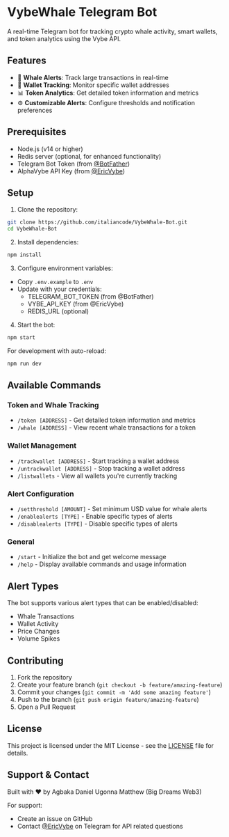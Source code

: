 # VybeWhale Telegram Bot

A real-time Telegram bot for tracking crypto whale activity, smart wallets, and token analytics using the Vybe API.

## Features

- 🐋 **Whale Alerts**: Track large transactions in real-time
- 👛 **Wallet Tracking**: Monitor specific wallet addresses
- 📊 **Token Analytics**: Get detailed token information and metrics
- ⚙️ **Customizable Alerts**: Configure thresholds and notification preferences

## Prerequisites

- Node.js (v14 or higher)
- Redis server (optional, for enhanced functionality)
- Telegram Bot Token (from [@BotFather](https://t.me/BotFather))
- AlphaVybe API Key (from [@EricVybe](https://t.me/EricVybe))

## Setup

1. Clone the repository:
```bash
git clone https://github.com/italiancode/VybeWhale-Bot.git
cd VybeWhale-Bot
```

2. Install dependencies:
```bash
npm install
```

3. Configure environment variables:
- Copy `.env.example` to `.env`
- Update with your credentials:
  - TELEGRAM_BOT_TOKEN (from @BotFather)
  - VYBE_API_KEY (from @EricVybe)
  - REDIS_URL (optional)

4. Start the bot:
```bash
npm start
```

For development with auto-reload:
```bash
npm run dev
```

## Available Commands

### Token and Whale Tracking
- `/token [ADDRESS]` - Get detailed token information and metrics
- `/whale [ADDRESS]` - View recent whale transactions for a token

### Wallet Management
- `/trackwallet [ADDRESS]` - Start tracking a wallet address
- `/untrackwallet [ADDRESS]` - Stop tracking a wallet address
- `/listwallets` - View all wallets you're currently tracking

### Alert Configuration
- `/setthreshold [AMOUNT]` - Set minimum USD value for whale alerts
- `/enablealerts [TYPE]` - Enable specific types of alerts
- `/disablealerts [TYPE]` - Disable specific types of alerts

### General
- `/start` - Initialize the bot and get welcome message
- `/help` - Display available commands and usage information

## Alert Types

The bot supports various alert types that can be enabled/disabled:
- Whale Transactions
- Wallet Activity
- Price Changes
- Volume Spikes

## Contributing

1. Fork the repository
2. Create your feature branch (`git checkout -b feature/amazing-feature`)
3. Commit your changes (`git commit -m 'Add some amazing feature'`)
4. Push to the branch (`git push origin feature/amazing-feature`)
5. Open a Pull Request

## License

This project is licensed under the MIT License - see the [LICENSE](LICENSE) file for details.

## Support & Contact

Built with ❤️ by Agbaka Daniel Ugonna Matthew (Big Dreams Web3)

For support:
- Create an issue on GitHub
- Contact [@EricVybe](https://t.me/EricVybe) on Telegram for API related questions  
